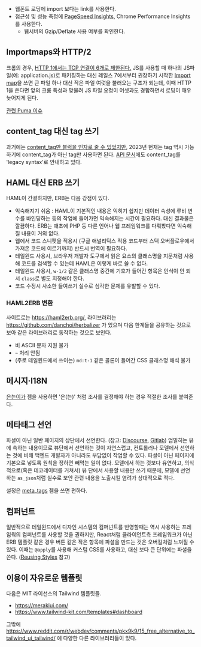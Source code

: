 * 웹폰트 로딩에 import 보다는 link를 사용한다.
* 접근성 및 성능 측정에 [PageSpeed Insights](https://pagespeed.web.dev), Chrome Performance Insights를 사용한다.
    * 웹서버의 Gzip/Deflate 사용 여부를 확인한다.

## Importmaps와 HTTP/2

크롬의 경우, [HTTP 1에서는 TCP 연결이 6개로 제한된다.](https://stackoverflow.com/a/29564247) JS를 사용할 때 하나의 JS파일(예: application.js)로 패키징하는 대신 레일스 7에서부터 권장하기 시작한 [Import map](https://github.com/rails/importmap-rails)을 쓰면 큰 파일 하나 대신 작은 파일 여럿을 불러오는 구조가 되는데, 이때 HTTP 1을 쓴다면 앞의 크롬 특성과 맞물려 JS 파일 요청이 어셋과도 경합하면서 로딩이 매우 늦어지게 된다.

[관련 Puma 이슈](https://github.com/puma/puma/issues/2697)

## content_tag 대신 tag 쓰기

과거에는 [content_tag만 블럭을 인자로 줄 수 있었지만](https://stackoverflow.com/questions/20363506/rails-content-tag-vs-tag), 2023년 현재는 tag 역시 가능하기에 content_tag가 아닌 tag만 사용하면 된다. [API 문서](https://api.rubyonrails.org/classes/ActionView/Helpers/TagHelper.html#method-i-tag)에도 content_tag를 'legacy syntax'로 안내하고 있다.

## HAML 대신 ERB 쓰기

HAML이 간결하지만, ERB는 다음 강점이 있다.

* 익숙해지기 쉬움 : HAML이 기본적인 내용은 익히기 쉽지만 데이터 속성에 루비 변수를 바인딩하는 등의 작업에 들어가면 익숙해지는 시간이 필요하다. 대신 결과물은 깔끔하다. ERB는 애초에 PHP 등 다른 언어나 웹 프레임워크를 다뤄봤다면 익숙해질 내용이 거의 없다.
* 웹에서 코드 스니펫을 적용시 (구글 애널리틱스 적용 코드부터 스택 오버플로우에서 가져온 코드에 이르기까지) 반드시 번역이 필요하다.
* 테일윈드 사용시, 브라우저 개발자 도구에서 읽은 요소의 클래스명을 지문처럼 사용해 코드를 검색할 수 있는데 HAML은 이렇게 바로 쓸 수 없다.
* 테일윈드 사용시, `w-1/2` 같은 클래스명 중간에 기호가 들어간 항목은 인식이 안 되서 `class`로 별도 지정해야 한다.
* 코드 수정시 사소한 들여쓰기 실수로 심각한 문제를 유발할 수 있다.

### HAML2ERB 변환

사이트로는 https://haml2erb.org/, 라이브러리는 https://github.com/danchoi/herbalizer 가 있으며 다음 한계들을 공유하는 것으로 보아 같은 라이브러리로 동작하는 것으로 보인다.

* 비 ASCII 문자 지원 불가
* `~` 처리 안됨
* (주로 테일윈드에서 쓰이는) `md:t-1` 같은 콜론이 들어간 CSS 클래스명 해석 불가

## 메시지·I18N
[은는이가](https://github.com/keepcosmos/ununiga) 젬을 사용하면 '은(는)' 처럼 조사를 결정해야 하는 경우 적절한 조사를 붙여준다.

## 메타태그 선언

파셜이 아닌 일반 페이지의 상단에서 선언한다. (참고: [Discourse](https://github.com/discourse/discourse/blob/ff38bccb8030011ea88060dcd84547d0822aad96/app/views/groups/show.html.erb#L1), [Gitlab](https://gitlab.com/gitlab-org/gitlab/blob/a1ad57aa1e2b4fecc92990d9aafa0f73ad0ff593/app/views/admin/abuse_reports/index.html.haml#L1)) 엄밀히는 뷰에 속하는 내용이므로 뷰단에서 선언하는 것이 자연스럽고, 컨트롤러나 모델에서 선언하는 것에 비해 백엔드 개발자가 아니라도 부담없이 작업할 수 있다. 파셜이 아닌 페이지에 기본으로 넣도록 원칙을 정하면 빼먹는 일이 없다. 모델에서 하는 것보다 유연하고, 의식적으로(혹은 데코레이터를 거쳐서) 뷰 단에서 사용할 내용만 쓰기 때문에, 모델에 선언하는 `as_json`처럼 실수로 보안 관련 내용을 노출시킬 염려가 상대적으로 적다.

설정은 [meta_tags](https://github.com/kpumuk/meta-tags#using-metatags-in-view) 젬을 쓰면 편하다.

## 컴퍼넌트

일반적으로 테일윈드에서 디자인 시스템의 컴퍼넌트를 반영할때는 역시 사용하는 프레임웍의 컴퍼넌트를 사용할 것을 권하지만, React처럼 클라이언트측 프레임워크가 아닌 ERB 템플릿 같은 경우 버튼 같은 작은 항목에 파셜을 만드는 것은 오버킬처럼 느껴질 수 있다. 이때는 `@apply`를 사용해 커스텀 CSS를 사용하고, 대신 보다 큰 단위에는 파셜을 쓴다. ([Reusing Styles](https://tailwindcss.com/docs/reusing-styles#extracting-classes-with-apply) 참고)

## 이용이 자유로운 템플릿

다음은 MIT 라이선스의 Tailwind 템플릿들.

* https://merakiui.com/
* https://www.tailwind-kit.com/templates#dashboard

그밖에 https://www.reddit.com/r/webdev/comments/pkx9k9/15_free_alternative_to_tailwind_ui_tailwind/ 에 다양한 다른 라이브러리들이 있다.
